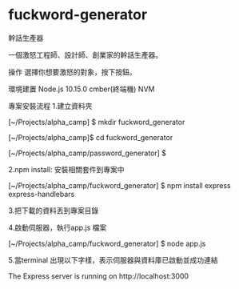 # fuckword-generator

幹話生產器

一個激怒工程師、設計師、創業家的幹話生產器。

操作
選擇你想要激怒的對象，按下按鈕。

環境建置
Node.js 10.15.0
cmber(終端機)
NVM

專案安裝流程
1.建立資料夾

[~/Projects/alpha_camp] $ mkdir fuckword_generator

[~/Projects/alpha_camp]$ cd fuckword_generator

[~/Projects/alpha_camp/password_generator] $

2.npm install: 安裝相關套件到專案中

[~/Projects/alpha_camp/fuckword_generator] $ npm install express express-handlebars

3.把下載的資料丟到專案目錄

4.啟動伺服器，執行app.js 檔案

[~/Projects/alpha_camp/fuckword_generator] $ node app.js

5.當terminal 出現以下字樣，表示伺服器與資料庫已啟動並成功連結

The Express server is running on http://localhost:3000
